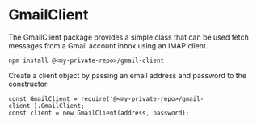 # GmailClient
The GmailClient package provides a simple class that can be used fetch messages from a Gmail account inbox using an IMAP client.
```
npm install @<my-private-repo>/gmail-client
```
Create a client object by passing an email address and password to the constructor:
```
const GmailClient = require('@<my-private-repo>/gmail-client').GmailClient;
const client = new GmailClient(address, password);
```
